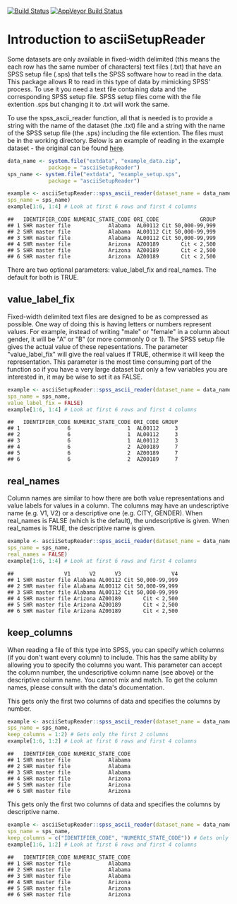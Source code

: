 [![Build Status](https://travis-ci.org/jacobkap/asciiSetupReader.png?branch=master)](https://travis-ci.org/jacobkap/asciiSetupReader) [![AppVeyor Build Status](https://ci.appveyor.com/api/projects/status/github/jacobkap/asciiReader?branch=master&svg=true)](https://ci.appveyor.com/project/jacobkap/asciiReader)

Introduction to asciiSetupReader
================================

Some datasets are only available in fixed-width delimited (this means the each row has the same number of characters) text files (.txt) that have an SPSS setup file (.sps) that tells the SPSS software how to read in the data. This package allows R to read in this type of data by mimicking SPSS' process. To use it you need a text file containing data and the corresponding SPSS setup file. SPSS setup files come with the file extention .sps but changing it to .txt will work the same.

To use the spss\_ascii\_reader function, all that is needed is to provide a string with the name of the dataset (the .txt) file and a string with the name of the SPSS setup file (the .sps) including the file extention. The files must be in the working directory. Below is an example of reading in the example dataset - the original can be found [here](https://www.icpsr.umich.edu/icpsrweb/NACJD/studies/9327?q=&restrictionType%5B0%5D=Public+Use&classification%5B0%5D=NACJD.IX.*&dataFormat%5B0%5D=SPSS).

``` r
data_name <- system.file("extdata", "example_data.zip",
             package = "asciiSetupReader")
sps_name <- system.file("extdata", "example_setup.sps",
             package = "asciiSetupReader")

example <- asciiSetupReader::spss_ascii_reader(dataset_name = data_name,
sps_name = sps_name)
example[1:6, 1:4] # Look at first 6 rows and first 4 columns
```

    ##   IDENTIFIER_CODE NUMERIC_STATE_CODE ORI_CODE             GROUP
    ## 1 SHR master file            Alabama  AL00112 Cit 50,000-99,999
    ## 2 SHR master file            Alabama  AL00112 Cit 50,000-99,999
    ## 3 SHR master file            Alabama  AL00112 Cit 50,000-99,999
    ## 4 SHR master file            Arizona  AZ00189       Cit < 2,500
    ## 5 SHR master file            Arizona  AZ00189       Cit < 2,500
    ## 6 SHR master file            Arizona  AZ00189       Cit < 2,500

There are two optional parameters: value\_label\_fix and real\_names. The default for both is TRUE.

value\_label\_fix
-----------------

Fixed-width delimited text files are designed to be as compressed as possible. One way of doing this is having letters or numbers represent values. For example, instead of writing "male" or "female" in a column about gender, it will be "A" or "B" (or more commonly 0 or 1). The SPSS setup file gives the actual value of these repesentations. The parameter "value\_label\_fix" will give the real values if TRUE, otherwise it will keep the representation. This parameter is the most time consuming part of the function so if you have a very large dataset but only a few variables you are interested in, it may be wise to set it as FALSE.

``` r
example <- asciiSetupReader::spss_ascii_reader(dataset_name = data_name,
sps_name = sps_name,
value_label_fix = FALSE)
example[1:6, 1:4] # Look at first 6 rows and first 4 columns
```

    ##   IDENTIFIER_CODE NUMERIC_STATE_CODE ORI_CODE GROUP
    ## 1               6                  1  AL00112     3
    ## 2               6                  1  AL00112     3
    ## 3               6                  1  AL00112     3
    ## 4               6                  2  AZ00189     7
    ## 5               6                  2  AZ00189     7
    ## 6               6                  2  AZ00189     7

real\_names
-----------

Column names are similar to how there are both value representations and value labels for values in a column. The columns may have an undescriptive name (e.g. V1, V2) or a descriptive one (e.g. CITY, GENDER). When real\_names is FALSE (which is the default), the undescriptive is given. When real\_names is TRUE, the descriptive name is given.

``` r
example <- asciiSetupReader::spss_ascii_reader(dataset_name = data_name,
sps_name = sps_name,
real_names = FALSE)
example[1:6, 1:4] # Look at first 6 rows and first 4 columns
```

    ##                V1      V2      V3                V4
    ## 1 SHR master file Alabama AL00112 Cit 50,000-99,999
    ## 2 SHR master file Alabama AL00112 Cit 50,000-99,999
    ## 3 SHR master file Alabama AL00112 Cit 50,000-99,999
    ## 4 SHR master file Arizona AZ00189       Cit < 2,500
    ## 5 SHR master file Arizona AZ00189       Cit < 2,500
    ## 6 SHR master file Arizona AZ00189       Cit < 2,500

keep\_columns
-------------

When reading a file of this type into SPSS, you can specify which columns (if you don't want every column) to include. This has the same ability by allowing you to specify the columns you want. This parameter can accept the column number, the undescriptive column name (see above) or the descriptive column name. You cannot mix and match. To get the column names, please consult with the data's documentation.

This gets only the first two columns of data and specifies the columns by number.

``` r
example <- asciiSetupReader::spss_ascii_reader(dataset_name = data_name,
sps_name = sps_name, 
keep_columns = 1:2) # Gets only the first 2 columns
example[1:6, 1:2] # Look at first 6 rows and first 4 columns
```

    ##   IDENTIFIER_CODE NUMERIC_STATE_CODE
    ## 1 SHR master file            Alabama
    ## 2 SHR master file            Alabama
    ## 3 SHR master file            Alabama
    ## 4 SHR master file            Arizona
    ## 5 SHR master file            Arizona
    ## 6 SHR master file            Arizona

This gets only the first two columns of data and specifies the columns by descriptive name.

``` r
example <- asciiSetupReader::spss_ascii_reader(dataset_name = data_name,
sps_name = sps_name, 
keep_columns = c("IDENTIFIER_CODE", "NUMERIC_STATE_CODE")) # Gets only the first 2 columns
example[1:6, 1:2] # Look at first 6 rows and first 4 columns
```

    ##   IDENTIFIER_CODE NUMERIC_STATE_CODE
    ## 1 SHR master file            Alabama
    ## 2 SHR master file            Alabama
    ## 3 SHR master file            Alabama
    ## 4 SHR master file            Arizona
    ## 5 SHR master file            Arizona
    ## 6 SHR master file            Arizona
